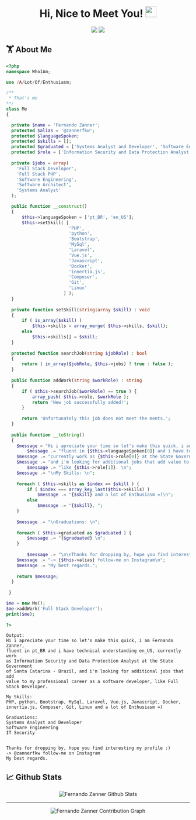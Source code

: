 <h1 align="center">
  Hi, Nice to Meet You! <img src="https://media.giphy.com/media/hvRJCLFzcasrR4ia7z/giphy.gif" width="30px">
</h1>

<p align="center">   
  <a href="mailto:fernandozanner@gmail.com" target="_blank"><img src="https://img.shields.io/badge/-Email-0D1117?style=for-the-badge&logo=gmail&logoColor=0078D4"></a>
  <a href="https://www.linkedin.com/in/fernandozanner/" target="_blank"><img src="https://img.shields.io/badge/-LinkedIn-0D1117?style=for-the-badge&logo=linkedin&logoColor=0078D4"></a>
    <!--https://dev.to/envoy_/150-badges-for-github-pnk-->
</p>

## 🏋 About Me

```php
<?php
namespace WhoIAm;

use /A/Lot/Of/Enthusiasm;

/**
 * That's me
**/
class Me 
{

  private $name = 'Fernando Zanner';
  protected $alias = '@zannerfkw';
  protected $languageSpoken;
  protected $skills = [];
  protected $graduated = ['Systems Analyst and Developer', 'Software Engineering', 'IT Security'];
  protected $role = ['Information Security and Data Protection Analyst'];
  
  private $jobs = array(  
    'Full Stack Developer', 
    'Full Stack PHP',
    'Software Engineering',
    'Software Architect',
    'Systems Analyst'
  );

  public function __construct() 
  {
      $this->languageSpoken = ['pt_BR', 'en_US'];
      $this->setSkill( [ 
                        'PHP', 
                        'python', 
                        'Bootstrap', 
                        'MySql', 
                        'Laravel', 
                        'Vue.js', 
                        'Javascript', 
                        'Docker', 
                        'innertia.js', 
                        'Composer', 
                        'Git', 
                        'Linux' 
                      ] );
  }
  
  private function setSkill(string|array $skill) : void
  {
      if ( is_array($skill) )
          $this->skills = array_merge( $this->skills, $skill);
      else
          $this->skills[] = $skill;
  }
  
  protected function searchJob(string $jobRole) : bool
  {
      return ( in_array($jobRole, $this->jobs) ? true : false );
  }
  
  public function addWork(string $workRole) : string
  {
      if ( $this->searchJob($workRole) == true ) {
          array_push( $this->role, $workRole );
          return 'New job successfully added!';
      }
      
      return 'Unfortunately this job does not meet the ments.';
  }
  
  public function __toString()
  {
  	$message = "Hi i apreciate your time so let's make this quick, i am {$this->name}, ";
        $message .= "fluent in {$this->languageSpoken[0]} and i have technical understanding {$this->languageSpoken[1]}, ";
  	$message .= "currently work as {$this->role[0]} at the State Government of Santa Catarina - Brazil, ";
  	$message .= "and i'm looking for additional jobs that add value to my professional career as a software developer, ";
        $message .= "like {$this->role[1]}. \n";
  	$message .= "\nMy Skills: \n";
  	
  	foreach ( $this->skills as $index => $skill ) {
  		if ( $index === array_key_last($this->skills) ) 
  			$message .= "{$skill} and a lot of Enthusiasm =)\n";
  		else 
  			$message .= "{$skill}, ";
  	}
  	
  	$message .= "\nGraduations: \n";
  	
  	foreach ( $this->graduated as $graduated ) {
  		$message .= "{$graduated} \n";
  	}
  	
        $message .= "\n\nThanks for dropping by, hope you find interesting my profile :)\n";
  	$message .= "-> {$this->alias} follow-me on Instagram\n";
  	$message .= "My best regards.";
  	
  	return $message;
  }
  
 }

$me = new Me();
$me->addWork('Full Stack Developer');
print($me);
 
?>
```
```
Output:
Hi i apreciate your time so let's make this quick, i am Fernando Zanner, 
fluent in pt_BR and i have technical understanding en_US, currently work 
as Information Security and Data Protection Analyst at the State Government 
of Santa Catarina - Brazil, and i'm looking for additional jobs that add 
value to my professional career as a software developer, like Full Stack Developer. 

My Skills: 
PHP, python, Bootstrap, MySql, Laravel, Vue.js, Javascript, Docker, 
innertia.js, Composer, Git, Linux and a lot of Enthusiasm =)

Graduations: 
Systems Analyst and Developer 
Software Engineering 
IT Security 


Thanks for dropping by, hope you find interesting my profile :)
-> @zannerfkw follow-me on Instagram
My best regards.
```

## 📈 Github Stats

<div align="center">

  <div>
    <img alt="Fernando Zanner Github Stats" src="http://github-readme-streak-stats.herokuapp.com?user=FernandoZanner&theme=github-dark&hide_border=true&date_format=M%20j%5B%2C%20Y%5D&dates=FFFFFF&sideLabels=0078D4&currStreakLabel=0078D4&stroke=0078D4&ring=0078D4" />
  </div>

  <hr/>

  <div>
    <img alt="Fernando Zanner Contribution Graph" src="https://activity-graph.herokuapp.com/graph?username=FernandoZanner&bg_color=0D1117&color=0078D4&line=FFFFFF&point=0078D4&hide_border=true" />
  <div>

</div>

